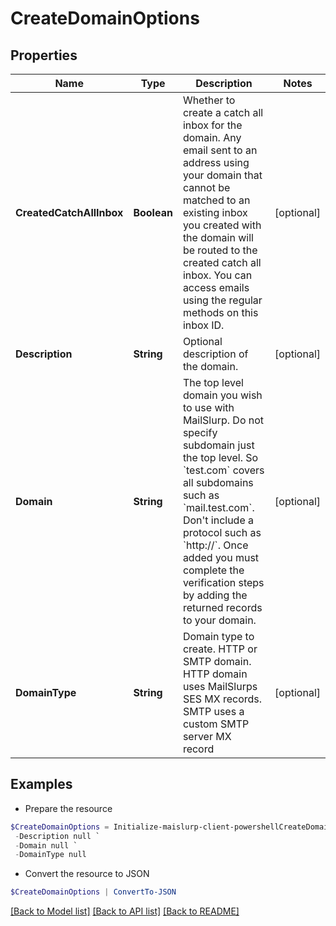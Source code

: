 # CreateDomainOptions
## Properties

Name | Type | Description | Notes
------------ | ------------- | ------------- | -------------
**CreatedCatchAllInbox** | **Boolean** | Whether to create a catch all inbox for the domain. Any email sent to an address using your domain that cannot be matched to an existing inbox you created with the domain will be routed to the created catch all inbox. You can access emails using the regular methods on this inbox ID. | [optional] 
**Description** | **String** | Optional description of the domain. | [optional] 
**Domain** | **String** | The top level domain you wish to use with MailSlurp. Do not specify subdomain just the top level. So &#x60;test.com&#x60; covers all subdomains such as &#x60;mail.test.com&#x60;. Don&#39;t include a protocol such as &#x60;http://&#x60;. Once added you must complete the verification steps by adding the returned records to your domain. | [optional] 
**DomainType** | **String** | Domain type to create. HTTP or SMTP domain. HTTP domain uses MailSlurps SES MX records. SMTP uses a custom SMTP server MX record | [optional] 

## Examples

- Prepare the resource
```powershell
$CreateDomainOptions = Initialize-maislurp-client-powershellCreateDomainOptions  -CreatedCatchAllInbox null `
 -Description null `
 -Domain null `
 -DomainType null
```

- Convert the resource to JSON
```powershell
$CreateDomainOptions | ConvertTo-JSON
```

[[Back to Model list]](../README#documentation-for-models) [[Back to API list]](../README#documentation-for-api-endpoints) [[Back to README]](../README)

